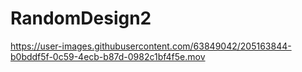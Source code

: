 # RandomDesign2
https://user-images.githubusercontent.com/63849042/205163844-b0bddf5f-0c59-4ecb-b87d-0982c1bf4f5e.mov
